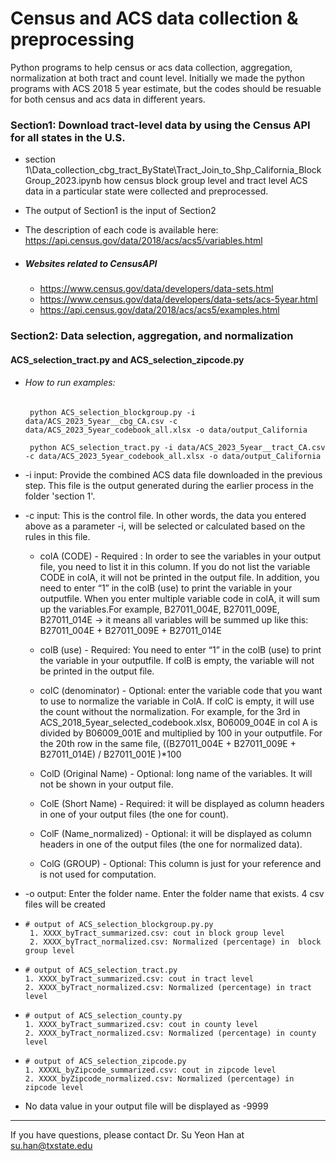 # Census and ACS data collection & preprocessing
Python programs to help census or acs data collection, aggregation, normalization at both tract and count level. Initially we made the python programs with ACS 2018 5 year estimate, but the codes should be resuable for both census and acs data in different years.

### Section1: Download tract-level data by using the Census API for all states in the U.S.
- section 1\Data_collection_cbg_tract_ByState\Tract_Join_to_Shp_California_BlockGroup_2023.ipynb how census block group level and tract level ACS data in a particular state were collected and preprocessed.

- The output of Section1 is the input of Section2
- The description of each code is available here: https://api.census.gov/data/2018/acs/acs5/variables.html

- ##### Websites related to CensusAPI
    - https://www.census.gov/data/developers/data-sets.html
    - https://www.census.gov/data/developers/data-sets/acs-5year.html
	- https://api.census.gov/data/2018/acs/acs5/examples.html


### Section2: Data selection, aggregation, and normalization
#### ACS_selection_tract.py and ACS_selection_zipcode.py

- ###### How to run examples:
       python ACS_selection_blockgroup.py -i data/ACS_2023_5year__cbg_CA.csv -c data/ACS_2023_5year_codebook_all.xlsx -o data/output_California
	   
	   python ACS_selection_tract.py -i data/ACS_2023_5year__tract_CA.csv -c data/ACS_2023_5year_codebook_all.xlsx -o data/output_California


 - -i  input: Provide the combined ACS data file downloaded in the previous step. This file is the output generated during the earlier process in the folder 'section 1'. 
 - -c input: This is the control file. In other words, the data you entered above as a parameter -i,  will be selected or calculated based on the rules in this file.

   - colA (CODE) - Required : In order to see the variables in your output file, you need to list it in this column. If you do not list the variable CODE in colA, it will not be printed in the output file. In addition, you need to enter “1” in the colB (use) to print the variable in your outputfile. When you enter multiple variable code in colA, it will sum up the variables.For example, B27011_004E, B27011_009E, B27011_014E → it means all variables will be summed up like this: B27011_004E + B27011_009E + B27011_014E 
   - colB (use) - Required: You need to enter “1” in the colB (use) to print the variable in your outputfile. If colB is empty, the variable will not be printed in the output file. 
  
   - colC (denominator) - Optional: enter the variable code that you want to use to normalize the variable in ColA. If colC is empty, it will use the count without the normalization. For example, for the 3rd in ACS_2018_5year_selected_codebook.xlsx, B06009_004E in col A is divided by B06009_001E and multiplied by 100 in your outputfile. For the 20th row in the same file,
 ((B27011_004E + B27011_009E + B27011_014E) / B27011_001E )*100
   - ColD (Original Name) - Optional: long name of the variables. It will not be shown in your output file.
   - ColE (Short Name) - Required: it will be displayed as column headers in one of your output files (the one for count).
   - ColF (Name_normalized) - Optional: it will be displayed as column headers in one of the output files (the one for normalized data).
   - ColG (GROUP) - Optional: This column is just for your reference and is not used for computation.

  -  -o  output: Enter the folder name. Enter the folder name that exists. 4 csv files will be created
 -     # output of ACS_selection_blockgroup.py.py
        1. XXXX_byTract_summarized.csv: cout in block group level
        2. XXXX_byTract_normalized.csv: Normalized (percentage) in  block group level
		
  -     # output of ACS_selection_tract.py
        1. XXXX_byTract_summarized.csv: cout in tract level
        2. XXXX_byTract_normalized.csv: Normalized (percentage) in tract level

  -     # output of ACS_selection_county.py
        1. XXXX_byTract_summarized.csv: cout in county level
        2. XXXX_byTract_normalized.csv: Normalized (percentage) in county level		

  -     # output of ACS_selection_zipcode.py
        1. XXXXL_byZipcode_summarized.csv: cout in zipcode level
        2. XXXX_byZipcode_normalized.csv: Normalized (percentage) in zipcode level
		
     
- No data value in your output file will be displayed as -9999
-------------
If you have questions, please contact Dr. Su Yeon Han at su.han@txstate.edu
